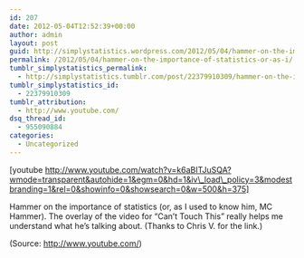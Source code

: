 ```yaml
---
id: 207
date: 2012-05-04T12:52:39+00:00
author: admin
layout: post
guid: http://simplystatistics.wordpress.com/2012/05/04/hammer-on-the-importance-of-statistics-or-as-i
permalink: /2012/05/04/hammer-on-the-importance-of-statistics-or-as-i/
tumblr_simplystatistics_permalink:
  - http://simplystatistics.tumblr.com/post/22379910309/hammer-on-the-importance-of-statistics-or-as-i
tumblr_simplystatistics_id:
  - 22379910309
tumblr_attribution:
  - http://www.youtube.com/
dsq_thread_id:
  - 955090884
categories:
  - Uncategorized
---
```

[youtube http://www.youtube.com/watch?v=k6aBITJuSQA?wmode=transparent&autohide=1&egm=0&hd=1&iv\_load\_policy=3&modestbranding=1&rel=0&showinfo=0&showsearch=0&w=500&h=375]

Hammer on the importance of statistics (or, as I used to know him, MC Hammer). The overlay of the video for &#8220;Can&#8217;t Touch This&#8221; really helps me understand what he&#8217;s talking about. (Thanks to Chris V. for the link.)

<div class="attribution">
  (<span>Source:</span> <a href="http://www.youtube.com/">http://www.youtube.com/</a>)
</div>